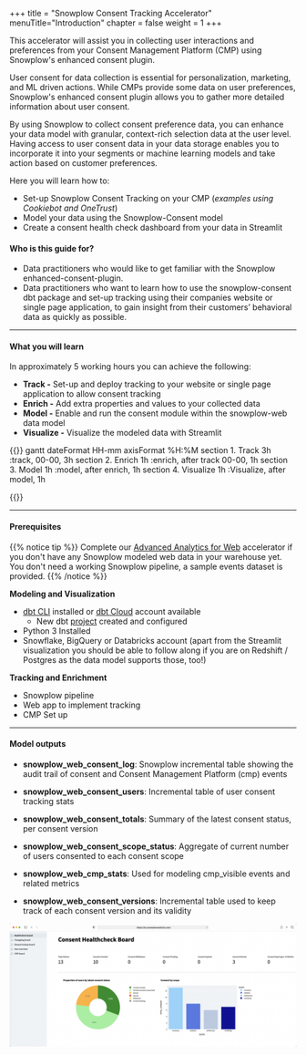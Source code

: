 +++
title = "Snowplow Consent Tracking Accelerator"
menuTitle="Introduction"
chapter = false
weight = 1
+++

This accelerator will assist you in collecting user interactions and preferences from your Consent Management Platform (CMP) using Snowplow's enhanced consent plugin.

User consent for data collection is essential for personalization, marketing, and ML driven actions. While CMPs provide some data on user preferences, Snowplow's enhanced consent plugin allows you to gather more detailed information about user consent.

By using Snowplow to collect consent preference data, you can enhance your data model with granular, context-rich selection data at the user level. Having access to user consent data in your data storage enables you to incorporate it into your segments or machine learning models and take action based on customer preferences.


Here you will learn how to:

- Set-up Snowplow Consent Tracking on your CMP (_examples using Cookiebot and OneTrust_)
- Model your data using the Snowplow-Consent model
- Create a consent health check dashboard from your data in Streamlit

#### Who is this guide for?

- Data practitioners who would like to get familiar with the Snowplow enhanced-consent-plugin.
- Data practitioners who want to learn how to use the snowplow-consent dbt package and set-up tracking using their companies website or single page application, to gain insight from their customers’ behavioral data as quickly as possible.


***

#### What you will learn

In approximately 5 working hours you can achieve the following:

- **Track -** Set-up and deploy tracking to your website or single page application to allow consent tracking
- **Enrich -** Add extra properties and values to your collected data
- **Model -** Enable and run the consent module within the snowplow-web data model
- **Visualize -** Visualize the modeled data with Streamlit


{{<mermaid>}}
gantt
        dateFormat  HH-mm
        axisFormat %H:%M
        section 1. Track
        3h          :track, 00-00, 3h
        section 2. Enrich
        1h         :enrich, after track 00-00, 1h
        section 3. Model
        1h          :model, after enrich, 1h
        section 4. Visualize
        1h          :Visualize, after model, 1h

{{</mermaid >}}

***

#### Prerequisites

{{% notice tip %}}
Complete our [Advanced Analytics for Web](https://docs.snowplow.io/accelerators/web/) accelerator if you don't have any Snowplow modeled web data in your warehouse yet. You don't need a working Snowplow pipeline, a sample events dataset is provided.
{{% /notice %}}

**Modeling and Visualization**
- [dbt CLI](https://docs.getdbt.com/docs/core/installation) installed or [dbt Cloud](https://docs.getdbt.com/docs/cloud/about-cloud-setup) account available
  - New dbt [project](https://docs.getdbt.com/docs/build/projects) created and configured
- Python 3 Installed
- Snowflake, BigQuery or Databricks account (apart from the Streamlit visualization you should be able to follow along if you are on Redshift / Postgres as the data model supports those, too!)

**Tracking and Enrichment**
- Snowplow pipeline
- Web app to implement tracking
- CMP Set up


***
#### Model outputs

- **snowplow_web_consent_log**: Snowplow incremental table showing the audit trail of consent and Consent Management Platform (cmp) events

- **snowplow_web_consent_users**: Incremental table of user consent tracking stats

- **snowplow_web_consent_totals**: Summary of the latest consent status, per consent version

- **snowplow_web_consent_scope_status**: Aggregate of current number of users consented to each consent scope

- **snowplow_web_cmp_stats**: Used for modeling cmp_visible events and related metrics

- **snowplow_web_consent_versions**: Incremental table used to keep track of each consent version and its validity


!['streamlit-dashboard' ](images/streamlit_dashboard.png)
